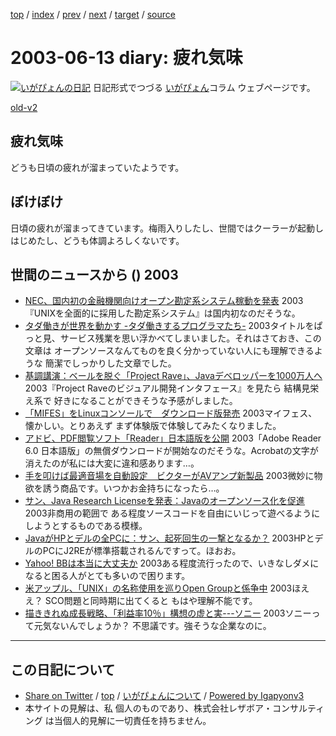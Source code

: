 [top](../index.html) 
 / [index](index.html) 
 / [prev](ig030611.html) 
 / [next](ig030614.html) 
 / [target](https://www.igapyon.jp/igapyon/diary/2003/ig030613.html) 
 / [source](https://github.com/igapyon/diary/blob/master/2003/ig030613.src.md) 

2003-06-13 diary: 疲れ気味
=====================================================================================================
[![いがぴょんの日記](https://www.igapyon.jp/igapyon/diary/images/iga200306s.jpg "いがぴょん")](https://www.igapyon.jp/igapyon/diary/memo/memoigapyon.html) 日記形式でつづる [いがぴょん](https://www.igapyon.jp/igapyon/diary/memo/memoigapyon.html)コラム ウェブページです。

[old-v2](ig030613-orig.html)

## 疲れ気味

どうも日頃の疲れが溜まっていたようです。


## ぼけぼけ

日頃の疲れが溜まってきています。梅雨入りしたし、世間ではクーラーが起動しはじめたし、どうも体調よろしくないです。

## 世間のニュースから () 2003

* [NEC、国内初の金融機関向けオープン勘定系システム稼動を発表](http://www.zdnet.co.jp/enterprise/0306/13/epn10.html)  2003『UNIXを全面的に採用した勘定系システム』は国内初なのだそうな。
* [タダ働きが世界を動かす -タダ働きするプログラマたち-](http://amrita.s14.xrea.com/files/tada.html)  2003タイトルをぱっと見、サービス残業を思い浮かべてしまいました。それはさておき、この文章は オープンソースなんてものを良く分かっていない人にも理解できるような 簡潔でしっかりした文章でした。
* [基調講演：ベールを脱ぐ「Project Rave」、Javaデベロッパーを1000万人へ](http://www.zdnet.co.jp/enterprise/0306/12/epn01.html)  2003『Project Raveのビジュアル開発インタフェース』を見たら 結構見栄え系で 好きになることができそうな予感がしました。
* [「MIFES」をLinuxコンソールで　ダウンロード版発売](http://www.zdnet.co.jp/news/0306/11/njbt_03.html)  2003マイフェス、懐かしい。とりあえず まず体験版で体験してみたくなりました。
* [アドビ、PDF閲覧ソフト「Reader」日本語版を公開](http://www.zdnet.co.jp/news/0306/11/njbt_02.html)  2003「Adobe Reader 6.0 日本語版」の無償ダウンロードが開始なのだそうな。Acrobatの文字が消えたのが私には大変に違和感あります…。
* [手を叩けば最適音場を自動設定　ビクターがAVアンプ新製品](http://www.zdnet.co.jp/news/0306/11/njbt_08.html)  2003微妙に物欲を誘う商品です。いつかお金持ちになったら…。
* [サン、Java Research Licenseを発表：Javaのオープンソース化を促進](http://japan.cnet.com/news/ent/story/0,2000047623,20055261,00.htm)  2003非商用の範囲で ある程度ソースコードを自由にいじって遊べるようにしようとするものである模様。
* [JavaがHPとデルの全PCに：サン、起死回生の一撃となるか？](http://japan.cnet.com/news/ent/story/0,2000047623,20055284,00.htm)  2003HPとデルのPCにJ2REが標準搭載されるんですって。ほおお。
* [Yahoo! BBは本当に大丈夫か](http://japan.cnet.com/news/pers/story/0,2000047682,20055150,00.htm)  2003ある程度流行ったので、いきなしダメになると困る人がとても多いので困ります。
* [米アップル、「UNIX」の名称使用を巡りOpen Groupと係争中](http://japan.cnet.com/news/ent/story/0,2000047623,20055303,00.htm)  2003ほええ？ SCO問題と同時期に出てくると もはや理解不能です。
* [描ききれぬ成長戦略、「利益率10％」構想の虚と実---ソニー](http://biztech.nikkeibp.co.jp/wcs/leaf/CID/onair/biztech/biz/250736)  2003ソニーって元気ないんでしょうか？ 不思議です。強そうな企業なのに。


----------------------------------------------------------------------------------------------------

## この日記について

* [Share on Twitter](https://twitter.com/intent/tweet?hashtags=igapyon%2Cdiary%2C%E3%81%84%E3%81%8C%E3%81%B4%E3%82%87%E3%82%93&text=%E7%96%B2%E3%82%8C%E6%B0%97%E5%91%B3&url=https%3A%2F%2Fwww.igapyon.jp%2Figapyon%2Fdiary%2F2003%2Fig030613.html) / [top](../index.html) / [いがぴょんについて](https://www.igapyon.jp/igapyon/diary/memo/memoigapyon.html) / [Powered by Igapyonv3](https://github.com/igapyon/igapyonv3)
* 本サイトの見解は、私 個人のものであり、株式会社レザボア・コンサルティング は当個人的見解に一切責任を持ちません。 
